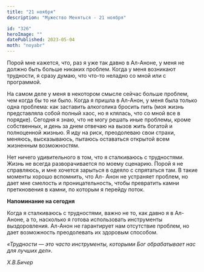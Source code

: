 ```yaml
---
title: "21 ноября"
description: "Мужество Меняться - 21 ноября"

id: "326"
heroImage: ""
datePublished: 2023-05-04
moth: "noyabr"
---
```


Порой мне кажется, что, раз я уже так давно в Ал-Аноне, у меня не должно быть
больше никаких проблем. Когда у меня возникают трудности, я сразу думаю, что
что-то неладно со мной или с программой.

На самом деле у меня в некотором смысле сейчас больше проблем, чем когда бы то
ни было. Когда я пришла в Ал-Анон, у меня была только одна проблема: как
заставить алкоголика бросить пить (моя жизнь представляла собой полный хаос,
но я клялась, что со мной все в порядке). Сегодня я знаю, что не могу решать
иные проблемы, кроме собственных, и день за днем отвечаю на вызов жить богатой
и полноценной жизнью. Я иду на риск, преодолеваю свои страхи, меняюсь,
высказываюсь, пытаюсь оставаться открытой всем жизненным возможностям.

Нет ничего удивительного в том, что я сталкиваюсь с трудностями. Жизнь не
всегда разворачивается по моему сценарию. Порой я не справляюсь, и мне хочется
зарыться в одеяло с спрятаться там. В такие моменты хорошо вспомнить, что Ал-
Анон не устраняет проблем, но дает мне смелость и проницательность, чтобы
превратить камни преткновения в камни, по которым я перейду поток.

**Напоминание на сегодня**

Когда я сталкиваюсь с трудностями, важно не то, как давно я в Ал-Аноне, а то,
насколько я готова использовать инструменты выздоровления. Ал-Анон не
гарантирует нам отсутствие проблем, но дает возможность преодолевать их
здоровым способом.

_«Трудности — это часто инструменты, которыми Бог обрабатывает нас для лучших
дел»._

_Х.В.Бичер_
